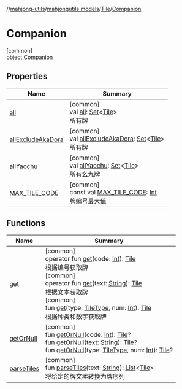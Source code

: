 //[mahjong-utils](../../../../index.md)/[mahjongutils.models](../../index.md)/[Tile](../index.md)/[Companion](index.md)

# Companion

[common]\
object [Companion](index.md)

## Properties

| Name | Summary |
|---|---|
| [all](all.md) | [common]<br>val [all](all.md): [Set](https://kotlinlang.org/api/latest/jvm/stdlib/kotlin-stdlib/kotlin.collections/-set/index.html)&lt;[Tile](../index.md)&gt;<br>所有牌 |
| [allExcludeAkaDora](all-exclude-aka-dora.md) | [common]<br>val [allExcludeAkaDora](all-exclude-aka-dora.md): [Set](https://kotlinlang.org/api/latest/jvm/stdlib/kotlin-stdlib/kotlin.collections/-set/index.html)&lt;[Tile](../index.md)&gt;<br>所有牌 |
| [allYaochu](all-yaochu.md) | [common]<br>val [allYaochu](all-yaochu.md): [Set](https://kotlinlang.org/api/latest/jvm/stdlib/kotlin-stdlib/kotlin.collections/-set/index.html)&lt;[Tile](../index.md)&gt;<br>所有幺九牌 |
| [MAX_TILE_CODE](-m-a-x_-t-i-l-e_-c-o-d-e.md) | [common]<br>const val [MAX_TILE_CODE](-m-a-x_-t-i-l-e_-c-o-d-e.md): [Int](https://kotlinlang.org/api/latest/jvm/stdlib/kotlin-stdlib/kotlin/-int/index.html)<br>牌编号最大值 |

## Functions

| Name | Summary |
|---|---|
| [get](get.md) | [common]<br>operator fun [get](get.md)(code: [Int](https://kotlinlang.org/api/latest/jvm/stdlib/kotlin-stdlib/kotlin/-int/index.html)): [Tile](../index.md)<br>根据编号获取牌<br>[common]<br>operator fun [get](get.md)(text: [String](https://kotlinlang.org/api/latest/jvm/stdlib/kotlin-stdlib/kotlin/-string/index.html)): [Tile](../index.md)<br>根据文本获取牌<br>[common]<br>fun [get](get.md)(type: [TileType](../../-tile-type/index.md), num: [Int](https://kotlinlang.org/api/latest/jvm/stdlib/kotlin-stdlib/kotlin/-int/index.html)): [Tile](../index.md)<br>根据种类和数字获取牌 |
| [getOrNull](get-or-null.md) | [common]<br>fun [getOrNull](get-or-null.md)(code: [Int](https://kotlinlang.org/api/latest/jvm/stdlib/kotlin-stdlib/kotlin/-int/index.html)): [Tile](../index.md)?<br>fun [getOrNull](get-or-null.md)(text: [String](https://kotlinlang.org/api/latest/jvm/stdlib/kotlin-stdlib/kotlin/-string/index.html)): [Tile](../index.md)?<br>fun [getOrNull](get-or-null.md)(type: [TileType](../../-tile-type/index.md), num: [Int](https://kotlinlang.org/api/latest/jvm/stdlib/kotlin-stdlib/kotlin/-int/index.html)): [Tile](../index.md)? |
| [parseTiles](parse-tiles.md) | [common]<br>fun [parseTiles](parse-tiles.md)(text: [String](https://kotlinlang.org/api/latest/jvm/stdlib/kotlin-stdlib/kotlin/-string/index.html)): [List](https://kotlinlang.org/api/latest/jvm/stdlib/kotlin-stdlib/kotlin.collections/-list/index.html)&lt;[Tile](../index.md)&gt;<br>将给定的牌文本转换为牌序列 |
